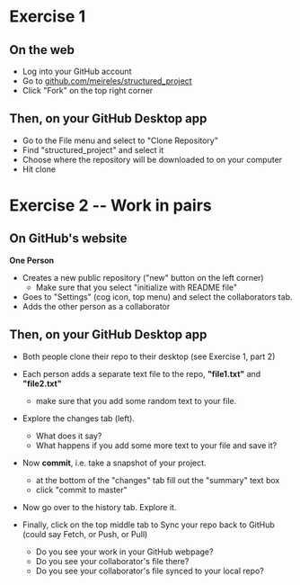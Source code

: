# Exercise 1

## On the web
* Log into your GitHub account
* Go to [github.com/meireles/structured_project](github.com/meireles/structured_project)
* Click "Fork" on the top right corner

## Then, on your GitHub Desktop app
* Go to the File menu and select to "Clone Repository" 
* Find "structured_project" and select it
* Choose where the repository will be downloaded to on your computer
* Hit clone


# Exercise 2 -- Work in pairs

## On GitHub's website

**One Person**

* Creates a new public repository ("new" button on the left corner)
	* Make sure that you select "initialize with README file"
* Goes to "Settings" (cog icon, top menu) and select the collaborators tab.
* Adds the other person as a collaborator

## Then, on your GitHub Desktop app

* Both people clone their repo to their desktop (see Exercise 1, part 2)

* Each person adds a separate text file to the repo, **"file1.txt"** and **"file2.txt"**
	* make sure that you add some random text to your file.

* Explore the changes tab (left).
	* What does it say?
	* What happens if you add some more text to your file and save it?

* Now **commit**, i.e. take a snapshot of your project. 
	* at the bottom of the "changes" tab fill out the "summary" text box
	* click "commit to master"

* Now go over to the history tab. Explore it.

* Finally, click on the top middle tab to Sync your repo back to GitHub (could say Fetch, or Push, or Pull)
	* Do you see your work in your GitHub webpage?
	* Do you see your collaborator's file there?
	* Do you see your collaborator's file synced to your local repo?
